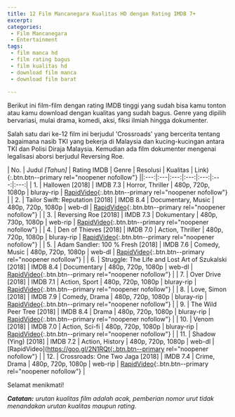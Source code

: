 ```yaml
---
title: 12 Film Mancanegara Kualitas HD dengan Rating IMDB 7+
excerpt:
categories:
 - Film Mancanegara
 - Entertainment
tags:
 - film manca hd
 - film rating bagus
 - film kualitas hd
 - download film manca
 - download film barat
 
---
```

Berikut ini film-film dengan rating IMDB tinggi yang sudah bisa kamu tonton atau kamu download dengan kualitas yang sudah bagus. Genre yang dipilih bervariasi, mulai drama, komedi, aksi, fiksi ilmiah hingga dokumenter. 

Salah satu dari ke-12 film ini berjudul 'Crossroads' yang bercerita tentang bagaimana nasib TKI yang bekerja di Malaysia dan kucing-kucingan antara TKI dan Polisi Diraja Malaysia. Kemudian ada film dokumenter mengenai legalisasi aborsi berjudul Reversing Roe.

| No. | Judul _[Tahun]_ | Rating IMDB | Genre | Resolusi | Kualitas | Link){:.btn.btn--primary rel="noopener nofollow"} ||:---:|:---|:---:|:---:|:---:|:---:|:---:|
| 1. | Hallowen [2018] | IMDB 7.3 | Horror, Thriller | 480p, 720p, 1080p | bluray-rip | [RapidVideo](https://goo.gl/hZp6XQ){:.btn.btn--primary rel="noopener nofollow"} |
| 2. | Tailor Swift: Reputation [2018] | IMDB 8.4 | Documentary, Music | 480p, 720p, 1080p | web-dl | [RapidVideo](https://goo.gl/RT9YmB){:.btn.btn--primary rel="noopener nofollow"} |
| 3. | Reversing Roe [2018] | IMDB 7.3 | Dokumentary | 480p, 730p, 1080p | web-rip | [RapidVideo](https://goo.gl/61p7eC){:.btn.btn--primary rel="noopener nofollow"} |
| 4. | Den of Thieves [2018] | IMDB 7.0 | Action, Thriller | 480p, 720p, 1080p | bluray-rip | [RapidVideo](https://goo.gl/vGRk7t){:.btn.btn--primary rel="noopener nofollow"} |
| 5. | Adam Sandler: 100 % Fresh [2018] | IMDB 7.6 | Comedy, Music | 480p, 720p, 1080p | web-dl | [RapidVideo](https://goo.gl/gTnswr){:.btn.btn--primary rel="noopener nofollow"} |
| 6. | Struggle: The Life and Lost Art of Szukalski [2018] | IMDB 8.4 | Documentary | 480p, 720p,  1080p | web-dl | [RapidVideo](https://goo.gl/V7beSy){:.btn.btn--primary rel="noopener nofollow"} |
| 7. | Over Drive [2018] | IMDB 7.1 | Action, Sport | 480p, 720p, 1080p | bluray-rip | [RapidVideo](https://goo.gl/Rd3BNw){:.btn.btn--primary rel="noopener nofollow"} |
| 8. | Love, Simon [2018] | IMDB 7.9 | Comedy, Drama | 480p, 720p, 1080p | bluray-rip | [RapidVideo](https://goo.gl/4vwUXi){:.btn.btn--primary rel="noopener nofollow"} |
| 9. | The Wild Peer Tree [2018] | IMDB 8.4 | Drama | 480p, 720p, 1080p | bluray-rip | [RapidVideo](https://goo.gl/Zf9uJA){:.btn.btn--primary rel="noopener nofollow"} |
| 10. | Venom [2018] | IMDB 7.0 | Action, Sci-fi | 480p, 720p, 1080p | bluray-rip | [RapidVideo](https://goo.gl/96Phjo){:.btn.btn--primary rel="noopener nofollow"} |
| 11. | Shadow (Ying) [2018] | IMDB 7.2 | Action, History | 480p, 720p, 1080p | web-dl | [RapidVideo](https://goo.gl/2N1RQt{:.btn.btn--primary rel="noopener nofollow"} |
| 12. | Crossroads: One Two Jaga [2018] | IMDB 7.4 | Crime, Drama | 480p, 720p, 1080p | web-rip | [RapidVideo](https://goo.gl/MBZUEP){:.btn.btn--primary rel="noopener nofollow"} |

Selamat menikmati!

_**Catatan:** urutan kualitas film adalah acak, pemberian nomor urut tidak menandakan urutan kualitas maupun rating._
